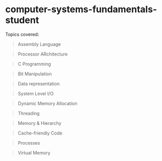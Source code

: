 # computer-systems-fundamentals-student


Topics covered:
> Assembly Language

> Processor ARchitecture

> C Programming

> Bit Manipulation

> Data representation

> System Level I/O

> Dynamic Memory Allocation

> Threading

> Memory & Hierarchy

> Cache-friendly Code

> Processes

> Virtual Memory

